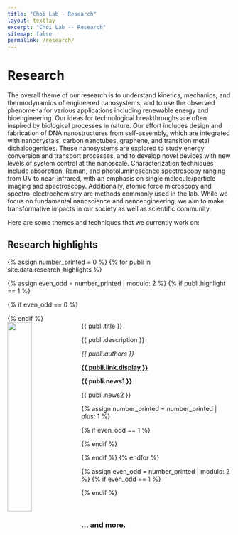 ```yaml
---
title: "Choi Lab - Research"
layout: textlay
excerpt: "Choi Lab -- Research"
sitemap: false
permalink: /research/
---
```


# Research

The overall theme of our research is to understand kinetics, mechanics, and thermodynamics of engineered nanosystems, and to use the observed phenomena for various applications including renewable energy and bioengineering. Our ideas for technological breakthroughs are often inspired by biological processes in nature. Our effort includes design and fabrication of DNA nanostructures from self-assembly, which are integrated with nanocrystals, carbon nanotubes, graphene, and transition metal dichalcogenides. These nanosystems are explored to study energy conversion and transport processes, and to develop novel devices with new levels of system control at the nanoscale. Characterization techniques include absorption, Raman, and photoluminescence spectroscopy ranging from UV to near-infrared, with an emphasis on single molecule/particle imaging and spectroscopy. Additionally, atomic force microscopy and spectro-electrochemistry are methods commonly used in the lab. While we focus on fundamental nanoscience and nanoengineering, we aim to make transformative impacts in our society as well as scientific community. 

Here are some themes and techniques that we currently work on:

## Research highlights


{% assign number_printed = 0 %}
{% for publi in site.data.research_highlights %}

{% assign even_odd = number_printed | modulo: 2 %}
{% if publi.highlight == 1 %}

{% if even_odd == 0 %}
<div class="row">
{% endif %}

<div class="col-sm-6 clearfix">
 <div class="well">
  <pubtit>{{ publi.title }}</pubtit>
  <img src="{{ site.url }}{{ site.baseurl }}/images/teampic/{{ publi.image }}" class="img-responsive" width="33%" style="float: left" />
  <p>{{ publi.description }}</p>
  <p><em>{{ publi.authors }}</em></p>
  <p><strong><a href="{{ publi.link.url }}">{{ publi.link.display }}</a></strong></p>
  <p class="text-danger"><strong> {{ publi.news1 }}</strong></p>
  <p> {{ publi.news2 }}</p>
 </div>
</div>

{% assign number_printed = number_printed | plus: 1 %}

{% if even_odd == 1 %}
</div>
{% endif %}

{% endif %}
{% endfor %}

{% assign even_odd = number_printed | modulo: 2 %}
{% if even_odd == 1 %}
</div>
{% endif %}

<p> &nbsp; </p>

### ... and more.
